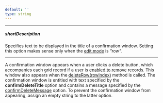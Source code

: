 ```yaml
---
default: ''
type: string
---
```

---
##### shortDescription
Specifies text to be displayed in the title of a confirmation window. Setting this option makes sense only when the [edit mode](/api-reference/10%20UI%20Widgets/dxDataGrid/1%20Configuration/editing/mode.md '/Documentation/ApiReference/UI_Widgets/dxDataGrid/Configuration/editing/#mode') is *"row"*.

---
A confirmation window appears when a user clicks a delete button, which accompanies each grid record if a user is [enabled to remove](/api-reference/10%20UI%20Widgets/dxDataGrid/1%20Configuration/editing/allowDeleting.md '/Documentation/ApiReference/UI_Widgets/dxDataGrid/Configuration/editing/#allowDeleting') records. This window also appears when the [deleteRow(rowIndex)](/api-reference/10%20UI%20Widgets/dxDataGrid/3%20Methods/deleteRow(rowIndex).md '/Documentation/ApiReference/UI_Widgets/dxDataGrid/Methods/#deleteRowrowIndex') method is called. The confirmation window is entitled with text specified by the **confirmDeleteTitle** option and contains a message specified by the [confirmDeleteMessage](/api-reference/10%20UI%20Widgets/dxDataGrid/1%20Configuration/editing/texts/confirmDeleteMessage.md '/Documentation/ApiReference/UI_Widgets/dxDataGrid/Configuration/editing/texts/#confirmDeleteMessage') option. To prevent the confirmation window from appearing, assign an empty string to the latter option.